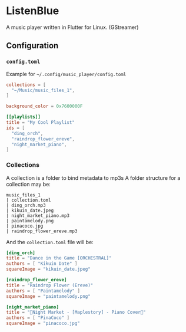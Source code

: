 # ListenBlue
A music player written in Flutter for Linux. (GStreamer)

## Configuration
### `config.toml`
Example for `~/.config/music_player/config.toml`
```toml
collections = [
  "~/Music/music_files_1",
]

background_color = 0x7600000F

[[playlists]]
title = "My Cool Playlist"
ids = [
  "ding_orch",
  "raindrop_flower_ereve",
  "night_market_piano",
]
```

### Collections
A collection is a folder to bind metadata to mp3s
A folder structure for a collection may be:
```
music_files_1
| collection.toml
| ding_orch.mp3
| kikuin_date.jpeg
| night_market_piano.mp3
| paintamelody.png
| pinacoco.jpg
| raindrop_flower_ereve.mp3
```
And the `collection.toml` file will be:
```toml
[ding_orch]
title = "Dance in the Game [ORCHESTRAL]"
authors = [ "Kikuin Date" ]
squareImage = "kikuin_date.jpeg"

[raindrop_flower_ereve]
title = "Raindrop Flower (Ereve)"
authors = [ "Paintamelody" ]
squareImage = "paintamelody.png"

[night_market_piano]
title = "🍍Night Market - [Maplestory] - Piano Cover🥥"
authors = [ "PinaCoco" ]
squareImage = "pinacoco.jpg"
```

